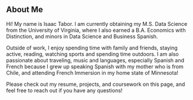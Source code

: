 ## About Me

Hi! My name is Isaac Tabor. I am currently obtaining my M.S. Data Science from the University of Virginia, where I also earned a B.A. Economics with Distinction, and minors in Data Science and Business Spanish. 

Outside of work, I enjoy spending time with family and friends, staying active, reading, watching sports and spending time outdoors. I am also passionate about traveling, music and languages, especially Spanish and French because I grew up speaking Spanish with my mother who is from Chile, and attending French Immersion in my home state of Minnesota!

Please check out my resume, projects, and coursework on this page, and feel free to reach out if you have any questions!
